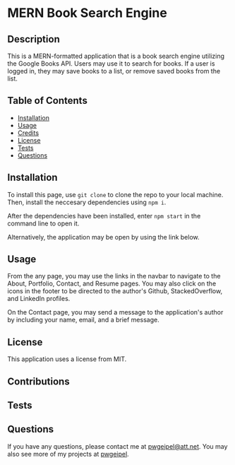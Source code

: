 # MERN Book Search Engine

## Description

This is a MERN-formatted application that is a book search engine utilizing the Google Books API.  Users may use it to search for books.  If a user is logged in, they may save books to a list, or remove saved books from the list.

## Table of Contents

* [Installation](#installation)
* [Usage](#usage)
* [Credits](#credits)
* [License](#license)
* [Tests](#tests)
* [Questions](#questions)

## Installation

To install this page, use `git clone` to clone the repo to your local machine.  Then, install the neccesary dependencies using `npm i`.

After the dependencies have been installed, enter `npm start` in the command line to open it.

Alternatively, the application may be open by using the link below.

## Usage

From the any page, you may use the links in the navbar to navigate to the About, Portfolio, Contact, and Resume pages.  You may also click on the icons in the footer to be directed to the author's Github, StackedOverflow, and LinkedIn profiles.

On the Contact page, you may send a message to the application's author by including your name, email, and a brief message.

## License

This application uses a license from MIT.

## Contributions

## Tests

## Questions

If you have any questions, please contact me at pwgeipel@att.net.  You may also see more of my projects at [pwgeipel](https://github.com/pwgeipel/).